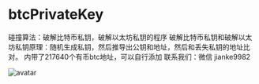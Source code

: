 # btcPrivateKey
碰撞算法：破解比特币私钥，破解以太坊私钥的程序
破解比特币私钥和破解以太坊私钥原理：随机生成私钥，然后推导出公钥和地址，然后和丢失私钥的地址比对。
内带了217640个有币btc地址，可以自行添加
联系我们：微信 jianke9982

![avatar](btc1.git)
